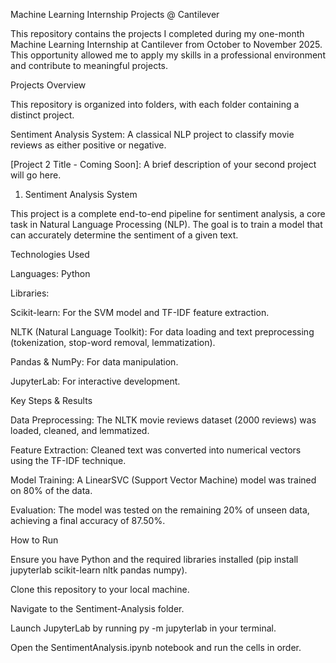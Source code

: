 Machine Learning Internship Projects @ Cantilever

This repository contains the projects I completed during my one-month Machine Learning Internship at Cantilever from October to November 2025. This opportunity allowed me to apply my skills in a professional environment and contribute to meaningful projects.

Projects Overview

This repository is organized into folders, with each folder containing a distinct project.

Sentiment Analysis System: A classical NLP project to classify movie reviews as either positive or negative.

[Project 2 Title - Coming Soon]: A brief description of your second project will go here.

1. Sentiment Analysis System

This project is a complete end-to-end pipeline for sentiment analysis, a core task in Natural Language Processing (NLP). The goal is to train a model that can accurately determine the sentiment of a given text.

Technologies Used

Languages: Python

Libraries:

Scikit-learn: For the SVM model and TF-IDF feature extraction.

NLTK (Natural Language Toolkit): For data loading and text preprocessing (tokenization, stop-word removal, lemmatization).

Pandas & NumPy: For data manipulation.

JupyterLab: For interactive development.

Key Steps & Results

Data Preprocessing: The NLTK movie reviews dataset (2000 reviews) was loaded, cleaned, and lemmatized.

Feature Extraction: Cleaned text was converted into numerical vectors using the TF-IDF technique.

Model Training: A LinearSVC (Support Vector Machine) model was trained on 80% of the data.

Evaluation: The model was tested on the remaining 20% of unseen data, achieving a final accuracy of 87.50%.

How to Run

Ensure you have Python and the required libraries installed (pip install jupyterlab scikit-learn nltk pandas numpy).

Clone this repository to your local machine.

Navigate to the Sentiment-Analysis folder.

Launch JupyterLab by running py -m jupyterlab in your terminal.

Open the SentimentAnalysis.ipynb notebook and run the cells in order.